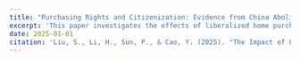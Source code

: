 ```yaml
---
title: "Purchasing Rights and Citizenization: Evidence from China Abolition of Housing Purchase Restrictions"
excerpt: 'This paper investigates the effects of liberalized home purchase rights on migrant worker citizenization using a difference-in-differences (DID) model.'
date: 2025-01-01
citation: 'Liu, S., Li, H., Sun, P., & Cao, Y. (2025). "The Impact of Liberalizing Home Purchase Rights on Migrant Worker Citizenization: Evidence from China\'s Abolition of Housing Purchase Restrictions." Working Paper.'
---
```

